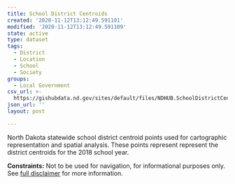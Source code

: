 ```yaml
---
title: School District Centroids
created: '2020-11-12T13:12:49.591101'
modified: '2020-11-12T13:12:49.591109'
state: active
type: dataset
tags:
  - District
  - Location
  - School
  - Society
groups:
  - Local Government
csv_url: >-
  https://gishubdata.nd.gov/sites/default/files/NDHUB.SchoolDistrictCentroids_2.csv
json_url: ''
layout: post

---
```

<p>North Dakota statewide school district centroid points used for cartographic representation and spatial analysis. These points represent represent the district centroids for the 2018 school year.</p>
<p><strong>Constraints:</strong> Not to be used for navigation, for informational purposes only. See <a href="/north-dakota-disclaimer">full disclaimer</a> for more information.</p>

